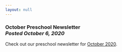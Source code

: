 ```yaml
---
layout: null
---
```


<h3 class="ui header">
  October Preschool Newsletter
  <div class="sub header">
    <i>Posted October 6, 2020</i>
  </div>
</h3>

Check out our preschool newsletter for
<a href="{{ site.baseurl }}/assets/newsletters/COH October 2020 Newsletter.pdf">October 2020</a>.
